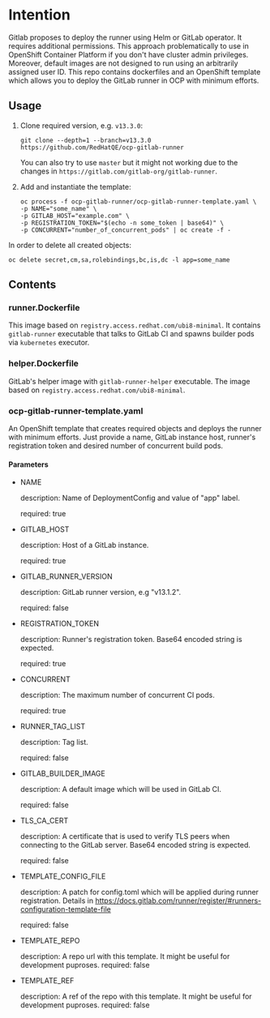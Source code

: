# Intention

Gitlab proposes to deploy the runner using Helm or GitLab operator. It requires additional
permissions. This approach problematically to use in OpenShift Container Platform if you don't have
cluster admin privileges. Moreover, default images are not designed to run using an arbitrarily
assigned user ID. This repo contains dockerfiles and an OpenShift template which allows you to
deploy the GitLab runner in OCP with minimum efforts.

## Usage

1. Clone required version, e.g. `v13.3.0`:

    ```shell
    git clone --depth=1 --branch=v13.3.0 https://github.com/RedHatQE/ocp-gitlab-runner
    ```

    You can also try to use `master` but it might not working due to the changes in
    `https://gitlab.com/gitlab-org/gitlab-runner`.

2. Add and instantiate the template:

    ```shell
    oc process -f ocp-gitlab-runner/ocp-gitlab-runner-template.yaml \
    -p NAME="some_name" \
    -p GITLAB_HOST="example.com" \
    -p REGISTRATION_TOKEN="$(echo -n some_token | base64)" \
    -p CONCURRENT="number_of_concurrent_pods" | oc create -f -
    ```

In order to delete all created objects:

```shell
oc delete secret,cm,sa,rolebindings,bc,is,dc -l app=some_name
```

## Contents

### runner.Dockerfile

This image based on `registry.access.redhat.com/ubi8-minimal`. It contains `gitlab-runner`
executable that talks to GitLab CI and spawns builder pods via `kubernetes` executor.

### helper.Dockerfile

GitLab's helper image with `gitlab-runner-helper` executable. The image based on
`registry.access.redhat.com/ubi8-minimal`.

### ocp-gitlab-runner-template.yaml

An OpenShift template that creates required objects and deploys the runner with minimum efforts.
Just provide a name, GitLab instance host, runner's registration token and desired number of
concurrent build pods.

#### Parameters

* NAME

    description: Name of DeploymentConfig and value of "app" label.

    required: true

* GITLAB_HOST

    description: Host of a GitLab instance.

    required: true

* GITLAB_RUNNER_VERSION

    description: GitLab runner version, e.g "v13.1.2".

    required: false

* REGISTRATION_TOKEN

    description: Runner's registration token. Base64 encoded string is expected.

    required: true

* CONCURRENT

    description: The maximum number of concurrent CI pods.

    required: true

* RUNNER_TAG_LIST

    description: Tag list.

    required: false

* GITLAB_BUILDER_IMAGE

    description: A default image which will be used in GitLab CI.

    required: false

* TLS_CA_CERT

    description: A certificate that is used to verify TLS peers when connecting to the GitLab
    server. Base64 encoded string is expected.

    required: false

* TEMPLATE_CONFIG_FILE

    description: A patch for config.toml which will be applied during runner registration. Details
    in https://docs.gitlab.com/runner/register/#runners-configuration-template-file

    required: false

* TEMPLATE_REPO

    description: A repo url with this template. It might be useful for development puproses.
    required: false

* TEMPLATE_REF

    description: A ref of the repo with this template. It might be useful for development puproses.
    required: false

